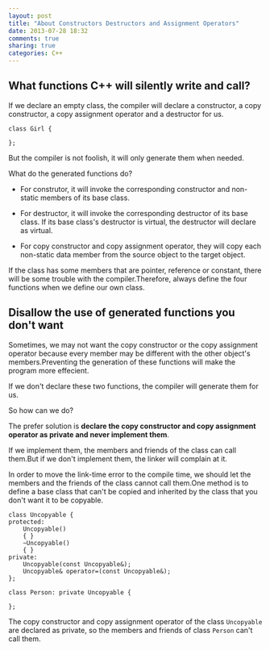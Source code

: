 ```yaml
---
layout: post
title: "About Constructors Destructors and Assignment Operators"
date: 2013-07-28 18:32
comments: true
sharing: true
categories: C++
---
```


What functions C++ will silently write and call?
--------------------------------------------------

If we declare an empty class, the compiler will declare a constructor,
a copy constructor, a copy assignment operator and a destructor for us.

    class Girl {

    };

But the compiler is not foolish, it will only generate them when needed.

What do the generated functions do?

* For construtor, it will invoke the corresponding constructor and non-static
members of its base class.

* For destructor, it will invoke the corresponding destructor of its base class.
If its base class's destructor is virtual, the destructor will declare as
virtual.

* For copy constructor and copy assignment operator, they will copy each
non-static data member from the source object to the target object.

If the class has some members that are pointer, reference or constant, there
will be some trouble with the compiler.Therefore, always define the four
functions when we define our own class.

Disallow the use of generated functions you don't want
---------------------------------------------------------

Sometimes, we may not want the copy constructor or the copy assignment
operator because every member may be different with the other object's
members.Preventing the generation of these functions will make the
program more effecient.

If we don't declare these two functions, the compiler will generate them
for us.

So how can we do?

The prefer solution is **declare the copy constructor and copy assignment**
**operator as private and never implement them**.

If we implement them, the members and friends of the class can call them.But
if we don't implement them, the linker will complain at it.

In order to move the link-time error to the compile time, we should let the
members and the friends of the class cannot call them.One method is to define
a base class that can't be copied and inherited by the class that you don't
want it to be copyable.

    class Uncopyable {
	protected:
	    Uncopyable()
		{ }
		~Uncopyable()
		{ }
	private:
	    Uncopyable(const Uncopyable&);
		Uncopyable& operator=(const Uncopyable&);
	};

    class Person: private Uncopyable {

    };

The copy constructor and copy assignment operator of the class ``Uncopyable``
are declared as private, so the members and friends of class ``Person`` can't
call them.


